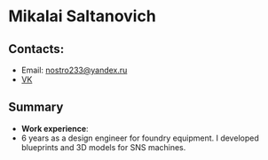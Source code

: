 # Mikalai Saltanovich
## Contacts:
* Email: nostro233@yandex.ru
* [VK](https://vk.com/id7118768)

## Summary

* **Work experience**:
* 6 years as a design engineer for foundry equipment. I developed blueprints and 3D models for SNS machines.